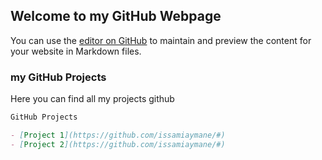 ## Welcome to my GitHub Webpage

You can use the [editor on GitHub](https://github.com/issamiaymane/issamiaymane.github.io/edit/main/README.md) to maintain and preview the content for your website in Markdown files.

### my GitHub Projects

Here you can find all my projects github

```markdown
GitHub Projects

- [Project 1](https://github.com/issamiaymane/#)
- [Project 2](https://github.com/issamiaymane/#)

```
